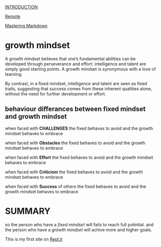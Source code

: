 [INTRODUCTION](introduction.md)

[Remote](remote.md)

[Mastering Markdown](markdown.md)

# growth mindset
A growth mindset believes that one’s fundamental abilities can be developed through perseverance and effort; intelligence and talent are simply good starting points. A growth mindset is synonymous with a love of learning.

By contrast, in a fixed mindset, intelligence and talent are seen as fixed traits, suggesting that success comes from these inherent qualities alone, without the need for further development or effort.

## behaviour differances between fixed mindset and growth mindset

when faced with **CHALLENGES** the fixed behaves to avoid and the growth mindset behaves to embrace

when faced with **Obstacles** the fixed behaves to avoid and the growth mindset behaves to embrace

when faced with **Effort** the fixed behaves to avoid and the growth mindset behaves to embrace

when faced with **Criticism** the fixed behaves to avoid and the growth mindset behaves to embrace

when faced with **Success** of others the fixed behaves to avoid and the growth mindset behaves to embrace

# SUMMARY
so the person who have a *fixed mindset* will fails to reach full potintial.
and the person who have a *growth mindset* will achive more and higher goals.

This is my first site on [Repl.it](https://My-First-Page.engmohammadamer.repl.co)
